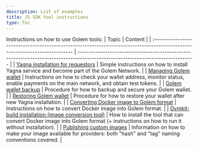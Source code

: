 ```yaml
---
description: List of examples
title: JS SDK tool instructions
type: Toc
---
```


Instructions on how to use Golem tools:
| Topic | Content |
| :-------------------------------------------------------------------------------------------------------------------------- | :------------------------------------------------------------------------------------------------------------------------------ |
| [Yagna installation for requestors](/docs/creators/python/examples/tools/yagna-installation-for-requestors) | Simple instructions on how to install Yagna service and become part of the Golem Network. |
| [Managing Golem wallet](/docs/creators/python/examples/tools/managing-golem-wallet) | Instructions on how to check your wallet address, monitor status, enable payments on the main network, and obtain test tokens. |
| [Golem wallet backup](/docs/creators/python/examples/tools/golem-wallet-backup) | Procedure for how to backup and secure your Golem wallet. |
| [Restoring Golem wallet](/docs/creators/python/examples/tools/restoring-golem-wallet) | Procedure for how to restore your wallet after new Yagna installation. |
| [Converting Docker image to Golem format](/docs/creators/python/examples/tools/converting-docker-image-to-golem-format) | Instructions on how to convert Docker image into Golem format. |
| [Gvmkit-build installation (image conversion tool)](/docs/creators/python/examples/tools/gvmkit-build-installation) | How to install the tool that can convert Docker image into Golem format (+ instructions on how to run it without installation). |
| [Publishing custom images](/docs/creators/python/examples/tools/publishing-custom-images) | Information on how to make your image available for providers: both "hash" and "tag" naming conventions covered. |
